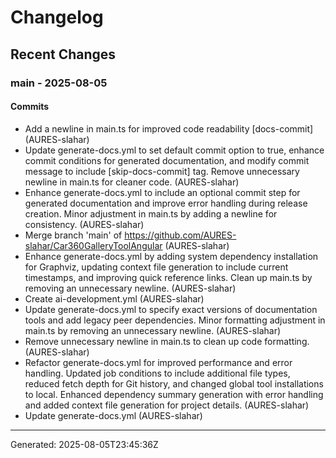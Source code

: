 # Changelog

## Recent Changes

### main - 2025-08-05

#### Commits
- Add a newline in main.ts for improved code readability [docs-commit] (AURES-slahar)
- Update generate-docs.yml to set default commit option to true, enhance commit conditions for generated documentation, and modify commit message to include [skip-docs-commit] tag. Remove unnecessary newline in main.ts for cleaner code. (AURES-slahar)
- Enhance generate-docs.yml to include an optional commit step for generated documentation and improve error handling during release creation. Minor adjustment in main.ts by adding a newline for consistency. (AURES-slahar)
- Merge branch 'main' of https://github.com/AURES-slahar/Car360GalleryToolAngular (AURES-slahar)
- Enhance generate-docs.yml by adding system dependency installation for Graphviz, updating context file generation to include current timestamps, and improving quick reference links. Clean up main.ts by removing an unnecessary newline. (AURES-slahar)
- Create ai-development.yml (AURES-slahar)
- Update generate-docs.yml to specify exact versions of documentation tools and add legacy peer dependencies. Minor formatting adjustment in main.ts by removing an unnecessary newline. (AURES-slahar)
- Remove unnecessary newline in main.ts to clean up code formatting. (AURES-slahar)
- Refactor generate-docs.yml for improved performance and error handling. Updated job conditions to include additional file types, reduced fetch depth for Git history, and changed global tool installations to local. Enhanced dependency summary generation with error handling and added context file generation for project details. (AURES-slahar)
- Update generate-docs.yml (AURES-slahar)
---
Generated: 2025-08-05T23:45:36Z
